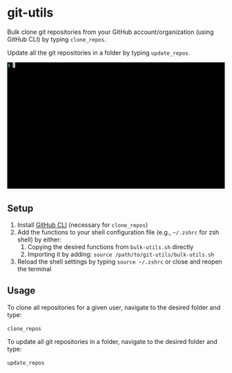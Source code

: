 # git-utils

Bulk clone git repositories from your GitHub account/organization (using GitHub CLI) by typing `clone_repos`.

Update all the git repositories in a folder by typing `update_repos`.

![Header](example.gif)

## Setup

1. Install [GitHub CLI](https://cli.github.com) (necessary for `clone_repos`)
2. Add the functions to your shell configuration file (e.g., `~/.zshrc` for zsh shell) by either:
    1. Copying the desired functions from `bulk-utils.sh` directly
    2. Importing it by adding: `source /path/to/git-utils/bulk-utils.sh`
3. Reload the shell settings by typing `source ~/.zshrc` or close and reopen the terminal

## Usage

To clone all repositories for a given user, navigate to the desired folder and type:

`clone_repos`

To update all git repositories in a folder, navigate to the desired folder and type:

`update_repos`
